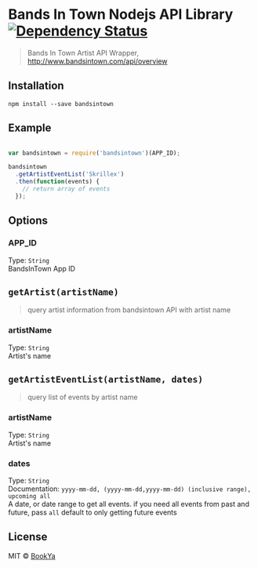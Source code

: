 # Bands In Town Nodejs API Library [![Dependency Status](https://gemnasium.com/badges/github.com/bookyacom/node-bandsintown.svg)](https://gemnasium.com/github.com/bookyacom/node-bandsintown)
> Bands In Town Artist API Wrapper, http://www.bandsintown.com/api/overview

## Installation
```
npm install --save bandsintown
```

## Example
```js

var bandsintown = require('bandsintown')(APP_ID);

bandsintown
  .getArtistEventList('Skrillex')
  .then(function(events) {
    // return array of events
  });
```

## Options
### APP_ID
Type: `String`  
BandsInTown App ID

## `getArtist(artistName)`
> query artist information from bandsintown API with artist name

### artistName
Type: `String`  
Artist's name

## `getArtistEventList(artistName, dates)`
> query list of events by artist name

### artistName
Type: `String`  
Artist's name

### dates
Type: `String`  
Documentation: `yyyy-mm-dd, (yyyy-mm-dd,yyyy-mm-dd) (inclusive range), upcoming all`  
A date, or date range to get all events. if you need all events from past and future, pass `all`
default to only getting future events

## License
MIT © [BookYa](https://github.com/bookya)
